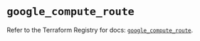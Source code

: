 # `google_compute_route`

Refer to the Terraform Registry for docs: [`google_compute_route`](https://registry.terraform.io/providers/hashicorp/google-beta/6.25.0/docs/resources/google_compute_route).
